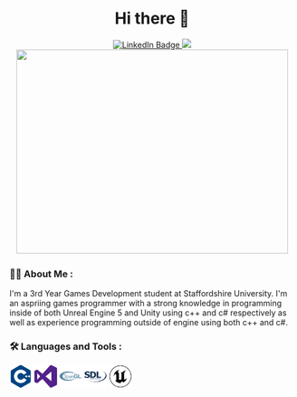 <div align="center" id="badges">
  <h1>
Hi there 👋
  </h1>
  <a href="https://www.linkedin.com/in/brendan-collins-9a0326223/L">
    <img src="https://img.shields.io/badge/LinkedIn-blue?style=for-the-badge&logo=linkedin&logoColor=white" alt="LinkedIn Badge"/>
  </a>
  <a href="https://brendanc123.github.io/">
    <img src="https://img.shields.io/website?colorgrey&label=web&logoColor=lightgrey&style=for-the-badge&up_color=blue&up_message=site&url=https%3A%2F%2Fbrendanc123.github.io%2F"/>
  </a>
</div>

<div align="center">
  <img src="https://media.giphy.com/media/SWoSkN6DxTszqIKEqv/giphy.gif" width="480" height="360"/>
</div>

### :man_technologist: About Me :
I'm a 3rd Year Games Development student at Staffordshire University. I'm an aspriing games programmer with a strong knowledge in programming inside of both Unreal Engine 5 and Unity using c++ and c# respectively as well as experience programming outside of engine using both c++ and c#.

### :hammer_and_wrench: Languages and Tools :
<div>
  <img src="https://github.com/devicons/devicon/blob/master/icons/cplusplus/cplusplus-plain.svg" width="40" height="40"/>
  <img src="https://github.com/devicons/devicon/blob/master/icons/visualstudio/visualstudio-plain.svg" width="40" height="40"/>
  <img src="https://github.com/devicons/devicon/blob/master/icons/opengl/opengl-plain.svg" width="40" height="40"/>
  <img src="https://github.com/devicons/devicon/blob/master/icons/sdl/sdl-plain.svg" width="40" height="40"/>
  <img src="https://github.com/devicons/devicon/blob/master/icons/unrealengine/unrealengine-original.svg" width="40" height="40"/>
</div>
 

